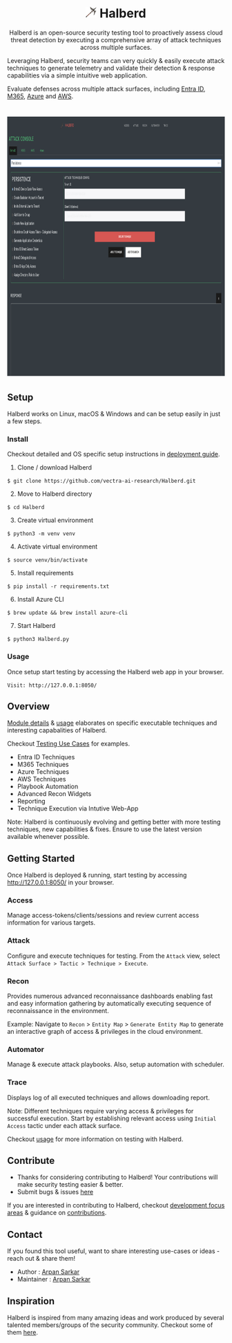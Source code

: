 <h1 align="center">    
    <img src="assets/halberd_nbg_lg.png" height="25" width="25">
    Halberd
</h1>
<p align="center">
Halberd is an open-source security testing tool to proactively assess cloud threat detection by executing a comprehensive array of attack techniques across multiple surfaces.
</p>
Leveraging Halberd, security teams can very quickly & easily execute attack techniques to generate telemetry and validate their detection & response capabilities via a simple intuitive web application.

Evaluate defenses across multiple attack surfaces, including [Entra ID](https://learn.microsoft.com/en-us/entra/identity/), [M365](https://learn.microsoft.com/en-us/microsoft-365/?view=o365-worldwide), [Azure](https://learn.microsoft.com/en-us/azure/?product=popular) and [AWS](https://docs.aws.amazon.com).

<h1 align="center">    
    <img src="assets/Halberd_Attack_View.png" height="600" width="1200">
</h1>
<p align="center">

## Setup

Halberd works on Linux, macOS & Windows and can be setup easily in just a few steps.

### Install

Checkout detailed and OS specific setup instructions in [deployment guide](https://github.com/vectra-ai-research/Halberd/wiki/Deployment-Guide). 

1. Clone / download Halberd
```
$ git clone https://github.com/vectra-ai-research/Halberd.git
```
2. Move to Halberd directory
```
$ cd Halberd
```
3. Create virtual environment
```
$ python3 -m venv venv
```
4. Activate virtual environment
```
$ source venv/bin/activate
```
5. Install requirements
```
$ pip install -r requirements.txt
```
6. Install Azure CLI
```
$ brew update && brew install azure-cli
```
7. Start Halberd
```
$ python3 Halberd.py
```

### Usage
Once setup start testing by accessing the Halberd web app in your browser. 
```
Visit: http://127.0.0.1:8050/
```

## Overview
[Module details](https://github.com/vectra-ai-research/Halberd/wiki/Module-Details) & [usage](https://github.com/vectra-ai-research/Halberd/wiki/Usage) elaborates on specific executable techniques and interesting capabalities of Halberd.

Checkout [Testing Use Cases](https://github.com/vectra-ai-research/Halberd/wiki/Testing-Use-Cases) for examples. 

- Entra ID Techniques
- M365 Techniques
- Azure Techniques
- AWS Techniques
- Playbook Automation
- Advanced Recon Widgets
- Reporting
- Technique Execution via Intutive Web-App

Note: Halberd is continuously evolving and getting better with more testing techniques, new capabilities & fixes. Ensure to use the latest version available whenever possible. 

## Getting Started

Once Halberd is deployed & running, start testing by accessing http://127.0.0.1:8050/ in your browser. 

### Access

Manage access-tokens/clients/sessions and review current access information for various targets.

### Attack

Configure and execute techniques for testing. From the `Attack` view, select `Attack Surface > Tactic > Technique > Execute`.  

### Recon

Provides numerous advanced reconnaissance dashboards enabling fast and easy information gathering by automatically executing sequence of reconnaissance in the environment.

Example: Navigate to `Recon` > `Entity Map` > `Generate Entity Map` to generate an interactive graph of access & privileges in the cloud environment.

### Automator

Manage & execute attack playbooks. Also, setup automation with scheduler. 

### Trace

Displays log of all executed techniques and allows downloading report.

Note: Different techniques require varying access & privileges for successful execution. Start by establishing relevant access using `Initial Access` tactic under each attack surface. 

Checkout [usage](https://github.com/vectra-ai-research/Halberd/wiki/Usage) for more information on testing with Halberd. 

## Contribute
- Thanks for considering contributing to Halberd! Your contributions will make security testing easier & better.
- Submit bugs & issues [here](https://github.com/vectra-ai-research/Halberd/issues/new)

If you are interested in contributing to Halberd, checkout [development focus areas](https://github.com/vectra-ai-research/Halberd/wiki/Contributions#areas-of-focus) & guidance on [contributions](https://github.com/vectra-ai-research/Halberd/wiki/Contributions).

## Contact
If you found this tool useful, want to share interesting use-cases or ideas - reach out & share them!
 - Author : [Arpan Sarkar](https://www.linkedin.com/in/arpan-sarkar/)
 - Maintainer : [Arpan Sarkar](https://www.linkedin.com/in/arpan-sarkar/)

## Inspiration
Halberd is inspired from many amazing ideas and work produced by several talented members/groups of the security community. Checkout some of them [here](https://github.com/vectra-ai-research/Halberd/wiki/Additional-(Amazing)-Resources).